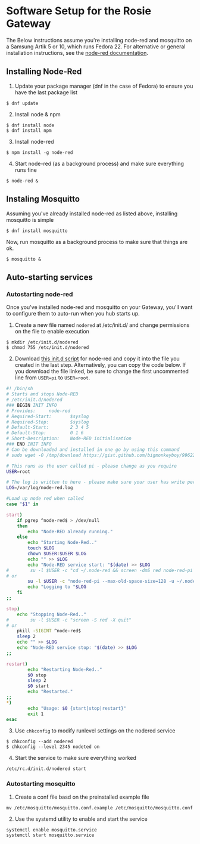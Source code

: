 # Software Setup for the Rosie Gateway

The Below instructions assume you're installing node-red and mosquitto on a Samsung Artik 5 or 10, which runs Fedora 22. For alternative or general installation
instructions, see the [node-red documentation](http://nodered.org/docs/getting-started/installation).

## Installing Node-Red

1. Update your package manager (dnf in the case of Fedora) to ensure you have the last package list

```
$ dnf update
```

2. Install node & npm

```
$ dnf install node
$ dnf install npm
```

3. Install node-red

```
$ npm install -g node-red
```

4. Start node-red (as a background process) and make sure everything runs fine

```
$ node-red &
```

## Instaling Mosquitto

Assuming you've already installed node-red as listed above, installing mosquitto is simple

```
$ dnf install mosquitto
```

Now, run mosquitto as a background process to make sure that things are ok.

```
$ mosquitto &
```

## Auto-starting services

### Autostarting node-red

Once you've installed node-red and mosquitto on your Gateway, you'll want to configure them to auto-run when you hub starts up.

1. Create a new file named `nodered` at /etc/init.d/ and change permissions on the file to enable execution

```
$ mkdir /etc/init.d/nodered
$ chmod 755 /etc/init.d/nodered
```

2. Download [this init.d script](https://gist.github.com/bigmonkeyboy/9962293) for node-red and copy it into the file you created in the last step. Alternatively, you can copy the code below. If you download the file linked, be sure to 
change the first uncommented line from `USER=pi` to `USER=root`.

```bash
#! /bin/sh
# Starts and stops Node-RED
# /etc/init.d/nodered
### BEGIN INIT INFO
# Provides:     node-red
# Required-Start:       $syslog
# Required-Stop:        $syslog
# Default-Start:        2 3 4 5
# Default-Stop:         0 1 6
# Short-Description:    Node-RED initialisation
### END INIT INFO
# Can be downloaded and installed in one go by using this command
# sudo wget -O /tmp/download https://gist.github.com/bigmonkeyboy/9962293/download && sudo tar -zxf /tmp/download --strip-components 1 -C /etc/init.d && sudo chmod 755 /etc/init.d/nodered && sudo update-rc.d nodered defaults

# This runs as the user called pi - please change as you require
USER=root

# The log is written to here - please make sure your user has write permissions.
LOG=/var/log/node-red.log

#Load up node red when called
case "$1" in

start)
    if pgrep ^node-red$ > /dev/null
    then
        echo "Node-RED already running."
    else
        echo "Starting Node-Red.."
        touch $LOG
        chown $USER:$USER $LOG
        echo "" >> $LOG
        echo "Node-RED service start: "$(date) >> $LOG
#        su -l $USER -c "cd ~/.node-red && screen -dmS red node-red-pi --max-old-space-size=128"
# or
        su -l $USER -c "node-red-pi --max-old-space-size=128 -u ~/.node-red >> $LOG &"
        echo "Logging to "$LOG
    fi
;;

stop)
    echo "Stopping Node-Red.."
#        su -l $USER -c "screen -S red -X quit"
# or
    pkill -SIGINT ^node-red$
    sleep 2
    echo "" >> $LOG
    echo "Node-RED service stop: "$(date) >> $LOG
;;

restart)
        echo "Restarting Node-Red.."
        $0 stop
        sleep 2
        $0 start
        echo "Restarted."
;;
*)
        echo "Usage: $0 {start|stop|restart}"
        exit 1
esac
```` 

3. Use `chkconfig` to modify runlevel settings on the nodered service

```
$ chkconfig --add nodered
$ chkconfig --level 2345 nodeted on
```

4. Start the service to make sure everything worked

```
/etc/rc.d/init.d/nodered start
```

### Autostarting mosquitto

1. Create a conf file basd on the preinstalled example file

```
mv /etc/mosquitto/mosquitto.conf.example /etc/mosquitto/mosquitto.conf
```

2. Use the systemd utility to enable and start the service

```
systemctl enable mosquitto.service
systemctl start mosquitto.service
```